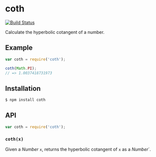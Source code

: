 # coth

[![Build Status][travis-svg]][travis]

Calculate the hyperbolic cotangent of a number.

## Example

``` javascript
var coth = require('coth');

coth(Math.PI);
// => 1.0037418731973
```

## Installation

``` bash
$ npm install coth
```

## API

``` javascript
var coth = require('coth');
```

### `coth(x)`

Given a _Number_ `x`, returns the hyperbolic cotangent of `x` as a _Number_`.


   [travis]: https://travis-ci.org/KenanY/coth
   [travis-svg]: https://img.shields.io/travis/KenanY/coth.svg
